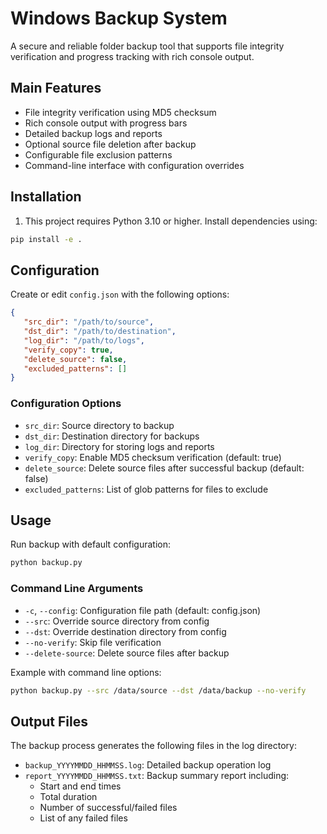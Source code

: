 # Windows Backup System

A secure and reliable folder backup tool that supports file integrity verification and progress tracking with rich console output.

## Main Features

- File integrity verification using MD5 checksum
- Rich console output with progress bars
- Detailed backup logs and reports
- Optional source file deletion after backup
- Configurable file exclusion patterns
- Command-line interface with configuration overrides

## Installation

1. This project requires Python 3.10 or higher. Install dependencies using:

```bash
pip install -e .
```

## Configuration

Create or edit `config.json` with the following options:

```json
{
   "src_dir": "/path/to/source",
   "dst_dir": "/path/to/destination",
   "log_dir": "/path/to/logs",
   "verify_copy": true,
   "delete_source": false,
   "excluded_patterns": []
}
```

### Configuration Options

- `src_dir`: Source directory to backup
- `dst_dir`: Destination directory for backups
- `log_dir`: Directory for storing logs and reports
- `verify_copy`: Enable MD5 checksum verification (default: true)
- `delete_source`: Delete source files after successful backup (default: false)
- `excluded_patterns`: List of glob patterns for files to exclude

## Usage

Run backup with default configuration:

```bash
python backup.py
```

### Command Line Arguments

- `-c`, `--config`: Configuration file path (default: config.json)
- `--src`: Override source directory from config
- `--dst`: Override destination directory from config
- `--no-verify`: Skip file verification
- `--delete-source`: Delete source files after backup

Example with command line options:

```bash
python backup.py --src /data/source --dst /data/backup --no-verify
```

## Output Files

The backup process generates the following files in the log directory:

- `backup_YYYYMMDD_HHMMSS.log`: Detailed backup operation log
- `report_YYYYMMDD_HHMMSS.txt`: Backup summary report including:
    - Start and end times
    - Total duration
    - Number of successful/failed files
    - List of any failed files
